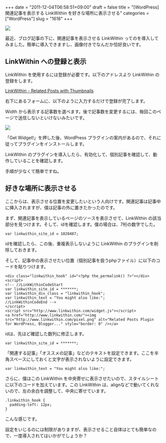 +++
date = "2011-12-04T06:58:51+09:00"
draft = false
title = "[WordPress] 関連記事を表示する LinkWithin を好きな場所に表示させる"
categories = ["WordPress"]
slug = "1618"
+++

![](/images/2011/12/1618_1.png)

最近、ブログ記事の下に、関連記事を表示させる LinkWithin ってのを導入してみました。簡単に導入できますし、画像付きでなんだか恰好良いです。

## LinkWithin への登録と表示

LinkWithin を使用するには登録が必要です。以下のアドレスより LinkWithin の登録をします。

[LinkWithin - Related Posts with Thumbnails](http://www.linkwithin.com/learn)

右下にあるフォームに、以下のように入力するだけで登録が完了します。

Width から表示する記事数を選べます。後で記事数を変更するには、毎回このページで送信しないといけないみたいです。

![](/images/2011/12/1618_2.png)

「Get Widget!」を押した後、WordPress プラグインの案内があるので、それに従ってプラグインをインストールします。

LinkWithin のプラグインを導入したら、有効化して、個別記事を確認して、動作していることを確認します。

手順が少なくて簡単ですね。

## 好きな場所に表示させる

ここからは、表示させる位置を変更したいという人向けです。関連記事は記事中に挿入されますが、僕は記事の外に置きたかったのです。

まず、関連記事を表示しているページのソースを表示させて、LinkWithin の該当部分を見つけます。そして、idを確認します。僕の場合は、7桁の数字でした。

```
var linkwithin_site_id = 1020487;
```

idを確認したら、この後、重複表示しないように LinkWithin のプラグインを削除しておきます。

そして、記事中の表示させたい位置（個別記事を扱うphpファイル）に以下のコードを貼りつけます。

```
<div class="linkwithin_hook" id="<?php the_permalink() ?>"></div><script>
<!-- //LinkWithinCodeStart
var linkwithin_site_id = *******;
var linkwithin_div_class = "linkwithin_hook";
var linkwithin_text = "You might also like:";
//LinkWithinCodeEnd -->
</script>
<script src="http://www.linkwithin.com/widget.js"></script>
<a href="http://www.linkwithin.com/"><img src="http://www.linkwithin.com/pixel.png" alt="Related Posts Plugin for WordPress, Blogger..." style="border: 0" /></a>
```

idは、先ほど確認した数列に修正します。

```
var linkwithin_site_id = *******;
```

「関連する記事」「オススメの記事」などのテキストを設定できます。ここを半角スペースにしておくと文字が表示されないように設定できます。

```
var linkwithin_text = "You might also like:";
```

さらに、僕はこの LinkWithin を中央寄せに表示させたいので、スタイルシートに以下のコードを加えています。この LinkWithin は、alignなどで動いてくれないので、左の余白を調整して、中央に寄せています。

```
.linkwithin_hook {
  padding-left: 12px;
}
```

こんな感じです。

設定をいじるのには制限がありますが、表示させること自体はとても簡単なので、一度導入されてはいかがでしょうか？
